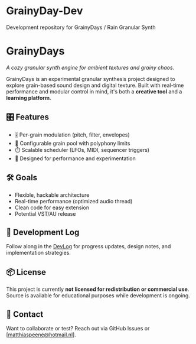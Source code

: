 # GrainyDay-Dev
Development repository for GrainyDays / Rain Granular Synth

# GrainyDays

_A cozy granular synth engine for ambient textures and grainy chaos._

GrainyDays is an experimental granular synthesis project designed to explore grain-based sound design and digital texture. Built with real-time performance and modular control in mind, it's both a **creative tool** and a **learning platform**.

## 🎛️ Features

- 🎚️ Per-grain modulation (pitch, filter, envelopes)
- 🌾 Configurable grain pool with polyphony limits
- ⏱️ Scalable scheduler (LFOs, MIDI, sequencer triggers)
- 🧠 Designed for performance and experimentation

## 🛠️ Goals

- Flexible, hackable architecture
- Real-time performance (optimized audio thread)
- Clean code for easy extension
- Potential VST/AU release

## 🚧 Development Log

Follow along in the [DevLog](https://yourusername.github.io/GrainyDays/) for progress updates, design notes, and implementation strategies.

## 📦 License

This project is currently **not licensed for redistribution or commercial use**. Source is available for educational purposes while development is ongoing.

## 📡 Contact

Want to collaborate or test? Reach out via GitHub Issues or [matthiaspeene@hotmail.nl].

